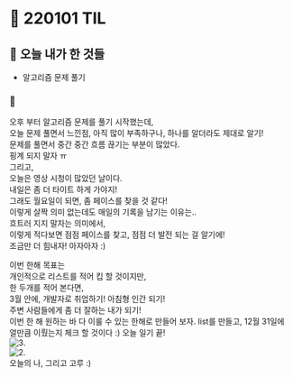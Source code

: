 # :rocket: 220101 TIL

## :seedling: 오늘 내가 한 것들

- 알고리즘 문제 풀기

### :muscle:

오후 부터 알고리즘 문제를 풀기 시작했는데,  
오늘 문제 풀면서 느낀점, 아직 많이 부족하구나, 하나를 알더라도 제대로 알기!  
문제를 풀면서 중간 중간 흐름 끊기는 부분이 많았다.  
핑계 되지 말자 ㅠ  
그리고,  
오늘은 영상 시청이 많았던 날이다.  
내일은 좀 더 타이트 하게 가야지!  
그래도 월요일이 되면, 좀 페이스를 찾을 것 같다!  
이렇게 살짝 의미 없는데도 매일의 기록을 남기는 이유는..  
흐트러 지지 말자는 의미에서,   
이렇게 적다보면 점점 페이스를 찾고, 점점 더 발전 되는 걸 알기에!  
조금만 더 힘내자! 아자아자 :)    

이번 한해 목표는  
개인적으로 리스트를 적어 킵 할 것이지만,  
한 두개를 적어 본다면,  
3월 안에, 개발자로 취업하기!
아침형 인간 되기!  
주변 사람들에게 좀 더 잘하는 내가 되기!  
이번 한 해 원하는 바 다 이룰 수 있는 한해로 만들어 보자.
list를 만들고, 12월 31일에 얼만큼 이뤘는지 체크 할 것이다 :)
오늘 일기 끝!  
![3](https://user-images.githubusercontent.com/88166362/147856901-fc1e92bf-cd28-4ed8-a3ab-6e27fba78c66.jpeg).   
![2](https://user-images.githubusercontent.com/88166362/147856902-598e6d74-493e-4d9b-9599-6dbe116bf23d.jpeg).       
오늘의 나, 그리고 고루 :)  

